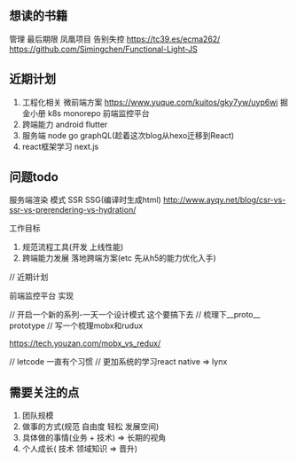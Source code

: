 
## 想读的书籍
管理
  最后期限
  凤凰项目
  告别失控
 https://tc39.es/ecma262/ 
 https://github.com/Simingchen/Functional-Light-JS


## 近期计划
1. 工程化相关 
   微前端方案 https://www.yuque.com/kuitos/gky7yw/uyp6wi 掘金小册
   k8s
   monorepo
   前端监控平台
2. 跨端能力
   android
   flutter
3. 服务端
    node
    go
    graphQL(趁着这次blog从hexo迁移到React)
4. react框架学习
   next.js

## 问题todo
服务端渲染 模式 SSR   SSG(编译时生成html) 
http://www.ayqy.net/blog/csr-vs-ssr-vs-prerendering-vs-hydration/



工作目标
1. 规范流程工具(开发 上线性能)
2. 跨端能力发展 落地跨端方案(etc  先从h5的能力优化入手)


// 近期计划

前端监控平台 实现

// 开启一个新的系列-一天一个设计模式 这个要搞下去
// 梳理下__proto__  prototype
// 写一个梳理mobx和rudux

https://tech.youzan.com/mobx_vs_redux/

// letcode 一直有个习惯
// 更加系统的学习react native  => lynx


## 需要关注的点

1. 团队规模
2. 做事的方式(规范 自由度 轻松 发展空间)
3. 具体做的事情(业务 + 技术) => 长期的视角
4. 个人成长( 技术 领域知识  => 晋升) 





























